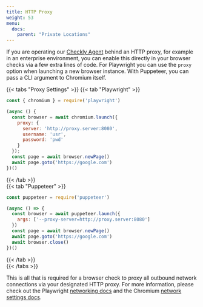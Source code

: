 ```yaml
---
title: HTTP Proxy
weight: 53
menu:
  docs:
    parent: "Private Locations"
---
```


If you are operating our [Checkly Agent](/docs/private-locations/private-locations-getting-started/) behind an HTTP proxy, for example in an enterprise environment, you can enable this directly in your browser checks via a few extra lines of code. For Playwright you can use the `proxy` option when launching a new browser instance. With Puppeteer, you can pass a CLI argument to Chromium itself.

{{< tabs "Proxy Settings" >}}
  {{< tab "Playwright" >}}
```javascript
const { chromium } = require('playwright')

(async () {
  const browser = await chromium.launch({
    proxy: {
      server: 'http://proxy.server:8080',
      username: 'usr',
      password: 'pwd'
    }
  });
  const page = await browser.newPage()
  await page.goto('https://google.com')
})()
```
  {{< /tab >}}   
  {{< tab "Puppeteer" >}}
```javascript
const puppeteer = require('puppeteer')

(async () => {
  const browser = await puppeteer.launch({
    args: ['--proxy-server=http://proxy.server:8080']
  })
  const page = await browser.newPage()
  await page.goto('https://google.com')
  await browser.close()
})()
```
  {{< /tab >}}   
{{< /tabs >}}   

This is all that is required for a browser check to proxy all outbound network connections via your designated HTTP proxy. For more information, please check out the Playwright [networking docs](https://playwright.dev/docs/network#http-proxy) and the Chromium [network settings docs](https://www.chromium.org/developers/design-documents/network-settings/).
